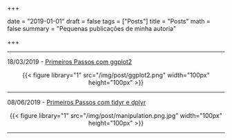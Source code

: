 +++

date = "2019-01-01"
draft = false
tags = ["Posts"]
title = "Posts"
math = false
summary = "Pequenas publicações de minha autoria"


+++

---

18/03/2019 - [Primeiros Passos com ggplot2](/img/post/post_ggplot2.html)

<center>
{{< figure library="1" src="/img/post/ggplot2.png" width="100px" height="100px" >}}
</center>

---

08/06/2019 - [Primeiros Passos com tidyr e dplyr](/img/post/post_td.html)

<center>
{{< figure library="1" src="/img/post/manipulation.png.jpg" width="100px" height="100px" >}}
</center>

---